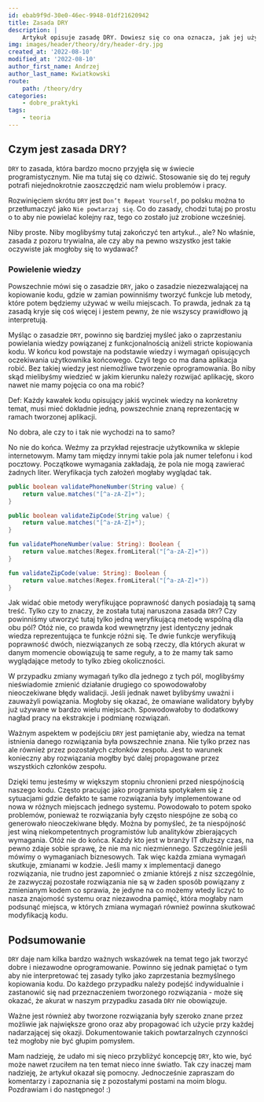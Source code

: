 ```yaml
---
id: ebab9f9d-30e0-46ec-9948-01df21620942
title: Zasada DRY
description: |
    Artykuł opisuje zasadę DRY. Dowiesz się co ona oznacza, jak jej używać oraz jak należy ją prawidłowo interpretować.
img: images/header/theory/dry/header-dry.jpg
created_at: '2022-08-10'
modified_at: '2022-08-10'
author_first_name: Andrzej
author_last_name: Kwiatkowski
route: 
    path: /theory/dry
categories: 
    - dobre_praktyki
tags: 
    - teoria
---
```

## Czym jest zasada DRY?
`DRY` to zasada, która bardzo mocno przyjęła się w świecie programistycznym. Nie ma tutaj się co dziwić. Stosowanie się do tej reguły potrafi niejednokrotnie zaoszczędzić nam wielu problemów i pracy. 

Rozwinięciem skrótu `DRY` jest `Don’t Repeat Yourself`, po polsku można to przetłumaczyć jako `Nie powtarzaj się`. Co do zasady, chodzi tutaj po prostu o to aby nie powielać kolejny raz, tego co zostało już zrobione wcześniej. 

Niby proste. Niby moglibyśmy tutaj zakończyć ten artykuł.., ale? No właśnie, zasada z pozoru trywialna, ale czy aby na pewno wszystko jest takie oczywiste jak mogłoby się to wydawać? 

### Powielenie wiedzy
Powszechnie mówi się o zasadzie `DRY`, jako o zasadzie niezezwalającej na kopiowanie kodu, gdzie w zamian powinniśmy tworzyć funkcje lub metody, które potem będziemy używać w weilu miejscach. To prawda, jednak za tą zasadą kryje się coś więcej i jestem pewny, że nie wszyscy prawidłowo ją interpretują. 

Myśląc o zasadzie `DRY`, powinno się bardziej myśleć jako o zaprzestaniu powielania wiedzy powiązanej z funkcjonalnością aniżeli stricte kopiowania kodu. W końcu kod powstaje na podstawie wiedzy i wymagań opisujących oczekiwania użytkownika końcowego. Czyli tego co ma dana aplikacja robić. Bez takiej wiedzy jest niemożliwe tworzenie oprogramowania. Bo niby skąd mielibyśmy wiedzieć w jakim kierunku należy rozwijać aplikację, skoro nawet nie mamy pojęcia co ona ma robić? 

Def: Każdy kawałek kodu opisujący jakiś wycinek wiedzy na konkretny temat, musi mieć dokładnie jedną, powszechnie znaną reprezentację w ramach tworzonej aplikacji.

No dobra, ale czy to i tak nie wychodzi na to samo? 

No nie do końca. Weźmy za przykład rejestracje użytkownika w sklepie internetowym. Mamy tam między innymi takie pola jak numer telefonu i kod pocztowy. Początkowe wymagania zakładają, że pola nie mogą zawierać żadnych liter. Weryfikacja tych założeń mogłaby wyglądać tak. 

```java
public boolean validatePhoneNumber(String value) {
    return value.matches("[^a-zA-Z]+");
}

public boolean validateZipCode(String value) {
    return value.matches("[^a-zA-Z]+");
}
```
```kotlin
fun validatePhoneNumber(value: String): Boolean {
    return value.matches(Regex.fromLiteral("[^a-zA-Z]+"))
}

fun validateZipCode(value: String): Boolean {
    return value.matches(Regex.fromLiteral("[^a-zA-Z]+"))
}
```

Jak widać obie metody weryfikujące poprawność danych posiadają tą samą treść. Tylko czy to znaczy, że została tutaj naruszona zasada `DRY`? Czy powinniśmy utworzyć tutaj tylko jedną weryfikującą metodę wspólną dla obu pól? Otóż nie, co prawda kod wewnętrzny jest identyczny jednak wiedza reprezentująca te funkcje różni się. Te dwie funkcje weryfikują poprawność dwóch, niezwiązanych ze sobą rzeczy, dla których akurat w danym momencie obowiązują te same reguły, a to że mamy tak samo wyglądające metody to tylko zbieg okoliczności. 

W przypadku zmiany wymagań tylko dla jednego z tych pól, moglibyśmy nieświadomie zmienić działanie drugiego co spowodowałoby nieoczekiwane błędy walidacji. Jeśli jednak nawet bylibyśmy uważni i zauważyli powiązania. Mogłoby się okazać, że omawiane walidatory byłyby już używane w bardzo wielu miejscach. Spowodowałoby to dodatkowy nagład pracy na ekstrakcje i podmianę rozwiązań. 

Ważnym aspektem w podejściu `DRY` jest pamiętanie aby, wiedza na temat istnienia danego rozwiązania była powszechnie znana. Nie tylko przez nas ale również przez pozostałych członków zespołu. Jest to warunek konieczny aby rozwiązania mogłby być dalej propagowane przez wszystkich członków zespołu. 

Dzięki temu jesteśmy w większym stopniu chronieni przed niespójnością naszego kodu. Często pracując jako programista spotykałem się z sytuacjami gdzie defakto te same rozwiązania były implementowane od nowa w różnych miejscach jednego systemu. Powodowało to potem spoko problemów, ponieważ te rozwiązania były często niespójne ze sobą co generowało nieoczekiwane błędy. Można by pomyśleć, że ta niespójność jest winą niekompetentnych programistów lub analityków zbierających wymagania. Otóż nie do końca. Każdy kto jest w branży IT dłuższy czas, na pewno zdaje sobie sprawę, że nie ma nic niezmiennego. Szczególnie jeśli mówimy o wymaganiach biznesowych. Tak więc każda zmiana wymagań skutkuje, zmianami w kodzie. Jeśli mamy x implementacji danego rozwiązania, nie trudno jest zapomnieć o zmianie którejś z nisz szczególnie, że zazwyczaj pozostałe rozwiązania nie są w żaden sposób powiązany z zmienianym kodem co sprawia, że jedyne na co możemy wtedy liczyć to nasza znajomość systemu oraz niezawodna pamięć, która mogłaby nam podsunąć miejsca, w których zmiana wymagań również powinna skutkować modyfikacją kodu. 

## Podsumowanie

`DRY` daje nam kilka bardzo ważnych wskazówek na temat tego jak tworzyć dobre i niezawodne oprogramowanie. Powinno się jednak pamiętać o tym aby nie interpretować tej zasady tylko jako zaprzestania bezmyślnego kopiowania kodu. Do każdego przypadku należy podejść indywidualnie i zastanowić się nad przeznaczeniem tworzonego rozwiązania - może się okazać, że akurat w naszym przypadku zasada `DRY` nie obowiązuje. 

Ważne jest również aby tworzone rozwiązania były szeroko znane przez możliwie jak największe grono oraz aby propagować ich użycie przy każdej nadarzającej się okazji. Dokumentowanie takich powtarzalnych czynności też mogłoby nie być głupim pomysłem. 

Mam nadzieję, że udało mi się nieco przybliżyć koncepcję `DRY`, kto wie, być może nawet rzuciłem na ten temat nieco inne światło. Tak czy inaczej mam nadzieję, że artykuł okazał się pomocny. Jednocześnie zapraszam do komentarzy i zapoznania się z pozostałymi postami na moim blogu. Pozdrawiam i do następnego! :)